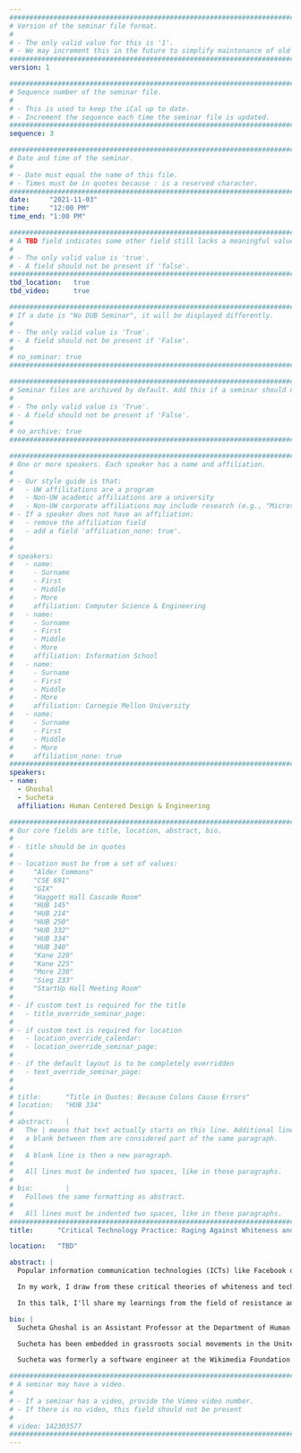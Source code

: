 ```yaml
---
################################################################################
# Version of the seminar file format.
#
# - The only valid value for this is '1'.
# - We may increment this in the future to simplify maintenance of old seminars.
################################################################################
version: 1

################################################################################
# Sequence number of the seminar file.
#
# - This is used to keep the iCal up to date.
# - Increment the sequence each time the seminar file is updated.
################################################################################
sequence: 3

################################################################################
# Date and time of the seminar.
#
# - Date must equal the name of this file.
# - Times must be in quotes because : is a reserved character.
################################################################################
date:     "2021-11-03"
time:     "12:00 PM"
time_end: "1:00 PM"

################################################################################
# A TBD field indicates some other field still lacks a meaningful value.
#
# - The only valid value is 'true'.
# - A field should not be present if 'false'.
################################################################################
tbd_location:   true
tbd_video:      true

################################################################################
# If a date is "No DUB Seminar", it will be displayed differently.
#
# - The only valid value is 'True'.
# - A field should not be present if 'False'.
#
# no_seminar: true
################################################################################

################################################################################
# Seminar files are archived by default. Add this if a seminar should not be.
#
# - The only valid value is 'True'.
# - A field should not be present if 'False'.
#
# no_archive: true
################################################################################

################################################################################
# One or more speakers. Each speaker has a name and affiliation.
#
# - Our style guide is that:
#   - UW affilitations are a program
#   - Non-UW academic affiliations are a university
#   - Non-UW corporate affiliations may include research (e.g., "Microsoft Research")
# - If a speaker does not have an affiliation:
#   - remove the affiliation field
#   - add a field 'affiliation_none: true'.
#
#
# speakers:
#   - name: 
#     - Surname
#     - First
#     - Middle
#     - More
#     affiliation: Computer Science & Engineering 
#   - name: 
#     - Surname
#     - First
#     - Middle
#     - More
#     affiliation: Information School 
#   - name: 
#     - Surname
#     - First
#     - Middle
#     - More
#     affiliation: Carnegie Mellon University 
#   - name:
#     - Surname
#     - First
#     - Middle
#     - More
#     affiliation_none: true
################################################################################
speakers:
- name:
  - Ghoshal
  - Sucheta
  affiliation: Human Centered Design & Engineering

################################################################################
# Our core fields are title, location, abstract, bio.
#
# - title should be in quotes
#
# - location must be from a set of values:
#     "Alder Commons"
#     "CSE 691"
#     "GIX"
#     "Haggett Hall Cascade Room"
#     "HUB 145"
#     "HUB 214"
#     "HUB 250"
#     "HUB 332"
#     "HUB 334"
#     "HUB 340"
#     "Kane 220"
#     "Kane 225"
#     "More 230"
#     "Sieg 233"
#     "StartUp Hall Meeting Room"
#
# - if custom text is required for the title
#   - title_override_seminar_page:
#
# - if custom text is required for location
#   - location_override_calendar:
#   - location_override_seminar_page:
#
# - if the default layout is to be completely overridden
#   - text_override_seminar_page:
#
#
# title:      "Title in Quotes: Because Colons Cause Errors"
# location:   "HUB 334"
#
# abstract:   |
#   The | means that text actually starts on this line. Additional lines without
#   a blank between them are considered part of the same paragraph.
#
#   A blank line is then a new paragraph.
#
#   All lines must be indented two spaces, like in these paragraphs.
#
# bio:        |
#   Follows the same formatting as abstract.
#
#   All lines must be indented two spaces, like in these paragraphs.
################################################################################
title:      "Critical Technology Practice: Raging Against Whiteness and/as Technology"

location:   "TBD"

abstract: |
  Popular information communication technologies (ICTs) like Facebook or Nextdoor are starting to get publicly called out for their anti-Black, anti-poor implications. Technology workers in Big Tech companies are unionizing to demand more humane conditions for their labor. In many ways, the latent logics of whiteness and global capitalism that have fundamentally governed the market of ICTs since forever, are now exposed. Black and Brown community organizations at the frontline of tech-mediated oppressions are the ones leading this line of inquiry and resistance. 

  In my work, I draw from these critical theories of whiteness and technology---theories that are rooted in Black Radical Tradition, as practiced and lived by the US and the Global South. In the past, I have partnered with grassroots social movements of the Black US South to understand their relationship to modern ICTs. In the present, I am trying to understand how we can form solidarities transnationally to form a truly liberatory, Southern praxis of techmology. At the crux of this praxis is the agenda to locate and dismantle the logic of whiteness in how ICTs are used and produced. 

  In this talk, I'll share my learnings from the field of resistance and research. Building on critiques of technology articulated by Phil Agre and others, I have consolidated my findings into the framing of Critical Technology Practice (CTP). CTP is an attempt in understanding what it means to ground our future infrastructures of accountability in the critical theories of power, capital,  whiteness, heteronormativity, and other structures of oppression. How did we get here? Where do we go now? With the framing of CTP, in this talk, I will share my thoughts on what I see as the agenda of fostering public accountability towards ICTs in the field of HCI and beyond. 

bio: |
  Sucheta Ghoshal is an Assistant Professor at the Department of Human Centered Design & Engineering at the University of Washington.

  Sucheta has been embedded in grassroots social movements in the United States—both as a researcher and as an activist—for the last five years. Her research focuses on studying how grassroots social movements in the United States relate to information and communication technologies (ICTs). Broadly, her work strives to critically question ICTs in their totality for the role they continue to play in the larger systems of oppression—namely, systemic racism, class, caste, and gendered oppressions. Additionally, she is interested in uncovering ways in which we can form public means of consciousness, resistance, and accountability against technology-mediated systemic oppression.

  Sucheta was formerly a software engineer at the Wikimedia Foundation where she built several tools for Wikipedia and worked on building a community of Wikipedians in India. She has been a community organizer working in various capacities globally for over a decade.

################################################################################
# A seminar may have a video.
#
# - If a seminar has a video, provide the Vimeo video number.
# - If there is no video, this field should not be present
#
# video: 142303577
################################################################################
---
```

